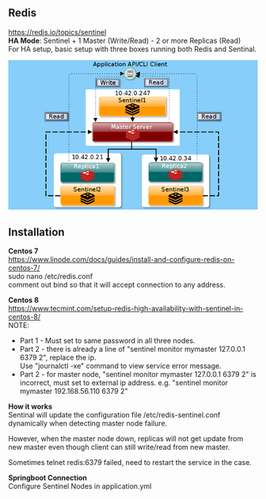 ## Redis
https://redis.io/topics/sentinel  
**HA Mode**:  Sentinel + 1 Master (Write/Read) - 2 or more Replicas (Read)  
For HA setup, basic setup with three boxes running both Redis and Sentinal.  

![](redis-sentinel-setup-logical-diagram.png)

## Installation
**Centos 7**  
https://www.linode.com/docs/guides/install-and-configure-redis-on-centos-7/  
sudo nano /etc/redis.conf  
comment out bind so that it will accept connection to any address.

**Centos 8**  
https://www.tecmint.com/setup-redis-high-availability-with-sentinel-in-centos-8/  
NOTE:
- Part 1 - Must set to same password in all three nodes.  
- Part 2 - there is already a line of "sentinel monitor mymaster 127.0.0.1 6379 2", replace the ip.  
Use "journalctl -xe" command to view service error message.  
- Part 2 - for master node, "sentinel monitor mymaster 127.0.0.1 6379 2" is incorrect, must set to external ip address. e.g. "sentinel monitor mymaster 192.168.56.110 6379 2"

**How it works**  
Sentinal will update the configuration file /etc/redis-sentinel.conf dynamically when detecting master node failure.

However, when the master node down, replicas will not get update from new master even though client can still write/read from new master.

Sometimes telnet redis:6379 failed, need to restart the service in the case.

**Springboot Connection**  
Configure Sentinel Nodes in application.yml

